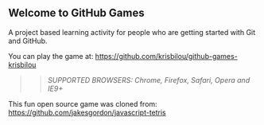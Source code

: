 ## Welcome to GitHub Games

A project based learning activity for people who are getting started with Git and GitHub.

You can play the game at: https://github.com/krisbilou/github-games-krisbilou

>> _*SUPPORTED BROWSERS*: Chrome, Firefox, Safari, Opera and IE9+_

This fun open source game was cloned from: https://github.com/jakesgordon/javascript-tetris

